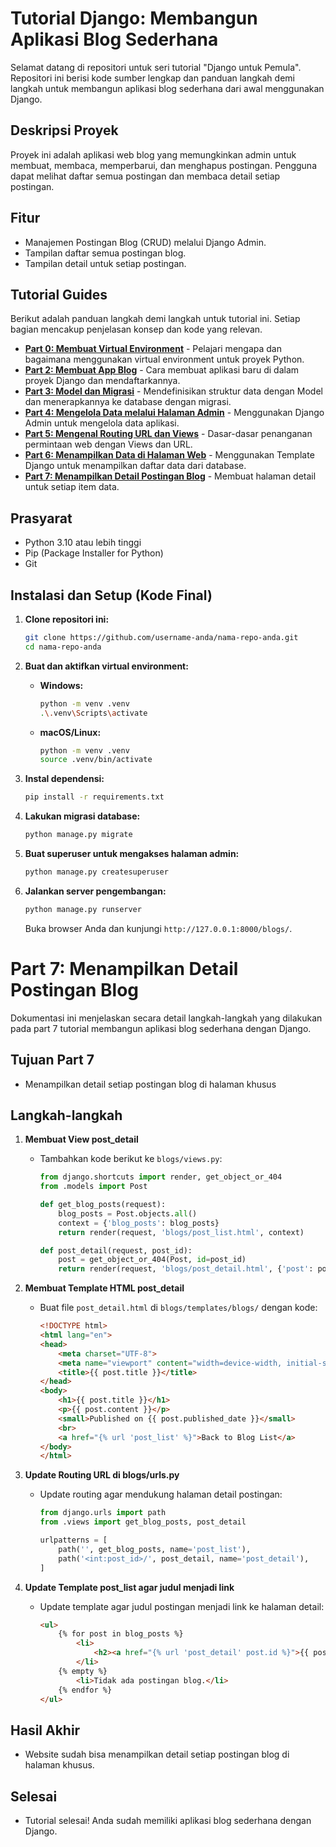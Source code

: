 # Tutorial Django: Membangun Aplikasi Blog Sederhana

Selamat datang di repositori untuk seri tutorial "Django untuk Pemula". Repositori ini berisi kode sumber lengkap dan panduan langkah demi langkah untuk membangun aplikasi blog sederhana dari awal menggunakan Django.

## Deskripsi Proyek

Proyek ini adalah aplikasi web blog yang memungkinkan admin untuk membuat, membaca, memperbarui, dan menghapus postingan. Pengguna dapat melihat daftar semua postingan dan membaca detail setiap postingan.

## Fitur

*   Manajemen Postingan Blog (CRUD) melalui Django Admin.
*   Tampilan daftar semua postingan blog.
*   Tampilan detail untuk setiap postingan.

## Tutorial Guides

Berikut adalah panduan langkah demi langkah untuk tutorial ini. Setiap bagian mencakup penjelasan konsep dan kode yang relevan.

*   [**Part 0: Membuat Virtual Environment**](./tutorial/00-virtual-environment.md) - Pelajari mengapa dan bagaimana menggunakan virtual environment untuk proyek Python.
*   [**Part 2: Membuat App Blog**](./tutorial/02-creating-an-app.md) - Cara membuat aplikasi baru di dalam proyek Django dan mendaftarkannya.
*   [**Part 3: Model dan Migrasi**](./tutorial/03-model-and-migrations.md) - Mendefinisikan struktur data dengan Model dan menerapkannya ke database dengan migrasi.
*   [**Part 4: Mengelola Data melalui Halaman Admin**](./tutorial/04-django-admin.md) - Menggunakan Django Admin untuk mengelola data aplikasi.
*   [**Part 5: Mengenal Routing URL dan Views**](./tutorial/05-urls-and-views.md) - Dasar-dasar penanganan permintaan web dengan Views dan URL.
*   [**Part 6: Menampilkan Data di Halaman Web**](./tutorial/06-list-view-and-templates.md) - Menggunakan Template Django untuk menampilkan daftar data dari database.
*   [**Part 7: Menampilkan Detail Postingan Blog**](./tutorial/07-detail-view.md) - Membuat halaman detail untuk setiap item data.

## Prasyarat

*   Python 3.10 atau lebih tinggi
*   Pip (Package Installer for Python)
*   Git

## Instalasi dan Setup (Kode Final)

1.  **Clone repositori ini:**
    ```bash
    git clone https://github.com/username-anda/nama-repo-anda.git
    cd nama-repo-anda
    ```

2.  **Buat dan aktifkan virtual environment:**
    *   **Windows:**
        ```bash
        python -m venv .venv
        .\.venv\Scripts\activate
        ```
    *   **macOS/Linux:**
        ```bash
        python -m venv .venv
        source .venv/bin/activate
        ```

3.  **Instal dependensi:**
    ```bash
    pip install -r requirements.txt
    ```

4.  **Lakukan migrasi database:**
    ```bash
    python manage.py migrate
    ```

5.  **Buat superuser untuk mengakses halaman admin:**
    ```bash
    python manage.py createsuperuser
    ```

6.  **Jalankan server pengembangan:**
    ```bash
    python manage.py runserver
    ```
    Buka browser Anda dan kunjungi `http://127.0.0.1:8000/blogs/`.







# Part 7: Menampilkan Detail Postingan Blog

Dokumentasi ini menjelaskan secara detail langkah-langkah yang dilakukan pada part 7 tutorial membangun aplikasi blog sederhana dengan Django.

## Tujuan Part 7
- Menampilkan detail setiap postingan blog di halaman khusus

## Langkah-langkah

1. **Membuat View post_detail**
   - Tambahkan kode berikut ke `blogs/views.py`:
     ```python
     from django.shortcuts import render, get_object_or_404
     from .models import Post

     def get_blog_posts(request):
         blog_posts = Post.objects.all()
         context = {'blog_posts': blog_posts}
         return render(request, 'blogs/post_list.html', context)

     def post_detail(request, post_id):
         post = get_object_or_404(Post, id=post_id)
         return render(request, 'blogs/post_detail.html', {'post': post})
     ```

2. **Membuat Template HTML post_detail**
   - Buat file `post_detail.html` di `blogs/templates/blogs/` dengan kode:
     ```html
     <!DOCTYPE html>
     <html lang="en">
     <head>
         <meta charset="UTF-8">
         <meta name="viewport" content="width=device-width, initial-scale=1">
         <title>{{ post.title }}</title>
     </head>
     <body>
         <h1>{{ post.title }}</h1>
         <p>{{ post.content }}</p>
         <small>Published on {{ post.published_date }}</small>
         <br>
         <a href="{% url 'post_list' %}">Back to Blog List</a>
     </body>
     </html>
     ```

3. **Update Routing URL di blogs/urls.py**
   - Update routing agar mendukung halaman detail postingan:
     ```python
     from django.urls import path
     from .views import get_blog_posts, post_detail

     urlpatterns = [
         path('', get_blog_posts, name='post_list'),
         path('<int:post_id>/', post_detail, name='post_detail'),
     ]
     ```

4. **Update Template post_list agar judul menjadi link**
   - Update template agar judul postingan menjadi link ke halaman detail:
     ```html
     <ul>
         {% for post in blog_posts %}
             <li>
                 <h2><a href="{% url 'post_detail' post.id %}">{{ post.title }}</a></h2>
             </li>
         {% empty %}
             <li>Tidak ada postingan blog.</li>
         {% endfor %}
     </ul>
     ```

## Hasil Akhir
- Website sudah bisa menampilkan detail setiap postingan blog di halaman khusus.

## Selesai
- Tutorial selesai! Anda sudah memiliki aplikasi blog sederhana dengan Django.